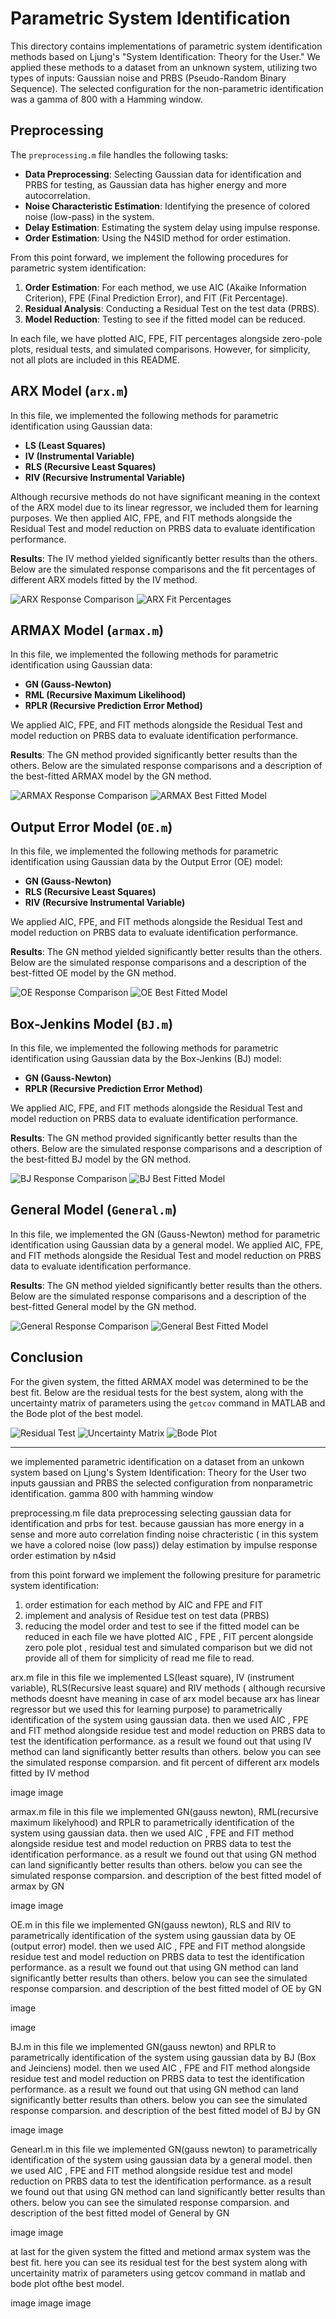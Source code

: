 
# Parametric System Identification

This directory contains implementations of parametric system identification methods based on Ljung's "System Identification: Theory for the User." We applied these methods to a dataset from an unknown system, utilizing two types of inputs: Gaussian noise and PRBS (Pseudo-Random Binary Sequence). The selected configuration for the non-parametric identification was a gamma of 800 with a Hamming window.

## Preprocessing

The `preprocessing.m` file handles the following tasks:

- **Data Preprocessing**: Selecting Gaussian data for identification and PRBS for testing, as Gaussian data has higher energy and more autocorrelation.
- **Noise Characteristic Estimation**: Identifying the presence of colored noise (low-pass) in the system.
- **Delay Estimation**: Estimating the system delay using impulse response.
- **Order Estimation**: Using the N4SID method for order estimation.

From this point forward, we implement the following procedures for parametric system identification:

1. **Order Estimation**: For each method, we use AIC (Akaike Information Criterion), FPE (Final Prediction Error), and FIT (Fit Percentage).
2. **Residual Analysis**: Conducting a Residual Test on the test data (PRBS).
3. **Model Reduction**: Testing to see if the fitted model can be reduced.

In each file, we have plotted AIC, FPE, FIT percentages alongside zero-pole plots, residual tests, and simulated comparisons. However, for simplicity, not all plots are included in this README.

## ARX Model (`arx.m`)

In this file, we implemented the following methods for parametric identification using Gaussian data:

- **LS (Least Squares)**
- **IV (Instrumental Variable)**
- **RLS (Recursive Least Squares)**
- **RIV (Recursive Instrumental Variable)**

Although recursive methods do not have significant meaning in the context of the ARX model due to its linear regressor, we included them for learning purposes. We then applied AIC, FPE, and FIT methods alongside the Residual Test and model reduction on PRBS data to evaluate identification performance.

**Results**: The IV method yielded significantly better results than the others. Below are the simulated response comparisons and the fit percentages of different ARX models fitted by the IV method.

![ARX Response Comparison](images/arx_response_comparison.png)
![ARX Fit Percentages](images/arx_fit_percentages.png)

## ARMAX Model (`armax.m`)

In this file, we implemented the following methods for parametric identification using Gaussian data:

- **GN (Gauss-Newton)**
- **RML (Recursive Maximum Likelihood)**
- **RPLR (Recursive Prediction Error Method)**

We applied AIC, FPE, and FIT methods alongside the Residual Test and model reduction on PRBS data to evaluate identification performance.

**Results**: The GN method provided significantly better results than the others. Below are the simulated response comparisons and a description of the best-fitted ARMAX model by the GN method.

![ARMAX Response Comparison](images/armax_response_comparison.png)
![ARMAX Best Fitted Model](images/armax_best_fitted_model.png)

## Output Error Model (`OE.m`)

In this file, we implemented the following methods for parametric identification using Gaussian data by the Output Error (OE) model:

- **GN (Gauss-Newton)**
- **RLS (Recursive Least Squares)**
- **RIV (Recursive Instrumental Variable)**

We applied AIC, FPE, and FIT methods alongside the Residual Test and model reduction on PRBS data to evaluate identification performance.

**Results**: The GN method yielded significantly better results than the others. Below are the simulated response comparisons and a description of the best-fitted OE model by the GN method.

![OE Response Comparison](images/oe_response_comparison.png)
![OE Best Fitted Model](images/oe_best_fitted_model.png)

## Box-Jenkins Model (`BJ.m`)

In this file, we implemented the following methods for parametric identification using Gaussian data by the Box-Jenkins (BJ) model:

- **GN (Gauss-Newton)**
- **RPLR (Recursive Prediction Error Method)**

We applied AIC, FPE, and FIT methods alongside the Residual Test and model reduction on PRBS data to evaluate identification performance.

**Results**: The GN method provided significantly better results than the others. Below are the simulated response comparisons and a description of the best-fitted BJ model by the GN method.

![BJ Response Comparison](images/bj_response_comparison.png)
![BJ Best Fitted Model](images/bj_best_fitted_model.png)

## General Model (`General.m`)

In this file, we implemented the GN (Gauss-Newton) method for parametric identification using Gaussian data by a general model. We applied AIC, FPE, and FIT methods alongside the Residual Test and model reduction on PRBS data to evaluate identification performance.

**Results**: The GN method yielded significantly better results than the others. Below are the simulated response comparisons and a description of the best-fitted General model by the GN method.

![General Response Comparison](images/general_response_comparison.png)
![General Best Fitted Model](images/general_best_fitted_model.png)

## Conclusion

For the given system, the fitted ARMAX model was determined to be the best fit. Below are the residual tests for the best system, along with the uncertainty matrix of parameters using the `getcov` command in MATLAB and the Bode plot of the best model.

![Residual Test](images/residual_test.png)
![Uncertainty Matrix](images/uncertainty_matrix.png)
![Bode Plot](images/bode_plot.png)







---
we implemented parametric identification on a dataset from an unkown system based on Ljung's System Identification: Theory for the User
two inputs gaussian and PRBS 
the selected configuration from nonparametric identification.  gamma 800 with hamming window

preprocessing.m file
data preprocessing
selecting gaussian data for identification and prbs for test. because gaussian has more energy in a sense and more auto correlation
finding noise chracteristic ( in this system we have a colored noise (low pass))
delay estimation by impulse response
order estimation by n4sid

from this point forward we implement the following presiture for parametric system identification:
1. order estimation for each method by AIC and FPE and FIT 
2. implement and analysis of Residue test on test data (PRBS)
3. reducing the model order and test to see if the fitted model can be reduced 
in each file we have plotted AIC , FPE , FIT percent alongside zero pole plot , residual test and simulated comparison but we did not provide all of them for simplicity of read me file to read.

arx.m file
in this file we implemented LS(least square), IV (instrument variable), RLS(Recursive least square) and RIV methods ( although recursive methods doesnt have meaning in case of arx model because arx has linear regressor but we used this for learning purpose) to parametrically identification of the system using gaussian data. then we used AIC , FPE and FIT method alongside residue test and  model reduction on PRBS data to test the identification performance.
as a result we found out that using IV method can land significantly better results than others. below you can see the simulated response comparsion. and fit percent of different arx models fitted by IV method

image
image

armax.m file 
in this file we implemented GN(gauss newton), RML(recursive maximum likelyhood) and RPLR to parametrically identification of the system using gaussian data. then we used AIC , FPE and FIT method alongside residue test and  model reduction on PRBS data to test the identification performance.
as a result we found out that using GN method can land significantly better results than others. below you can see the simulated response comparsion. and description of the best fitted model of armax by GN

image
image

OE.m
in this file we implemented GN(gauss newton), RLS and RIV to parametrically identification of the system using gaussian data by OE (output error) model. then we used AIC , FPE and FIT method alongside residue test and  model reduction on PRBS data to test the identification performance.
as a result we found out that using GN method can land significantly better results than others. below you can see the simulated response comparsion. and description of the best fitted model of OE by GN

image

image

BJ.m
in this file we implemented GN(gauss newton) and RPLR to parametrically identification of the system using gaussian data by BJ (Box and Jeinciens) model. then we used AIC , FPE and FIT method alongside residue test and  model reduction on PRBS data to test the identification performance.
as a result we found out that using GN method can land significantly better results than others. below you can see the simulated response comparsion. and description of the best fitted model of BJ by GN

image
image

Genearl.m
in this file we implemented GN(gauss newton) to parametrically identification of the system using gaussian data by a general model. then we used AIC , FPE and FIT method alongside residue test and  model reduction on PRBS data to test the identification performance.
as a result we found out that using GN method can land significantly better results than others. below you can see the simulated response comparsion. and description of the best fitted model of General by GN

image
image


at last for the given system the fitted and metiond armax system was the best fit. here you can see its residual test for the best system along with uncertainity matrix of parameters using getcov command in matlab and bode plot ofthe best model.

image 
image 
image

